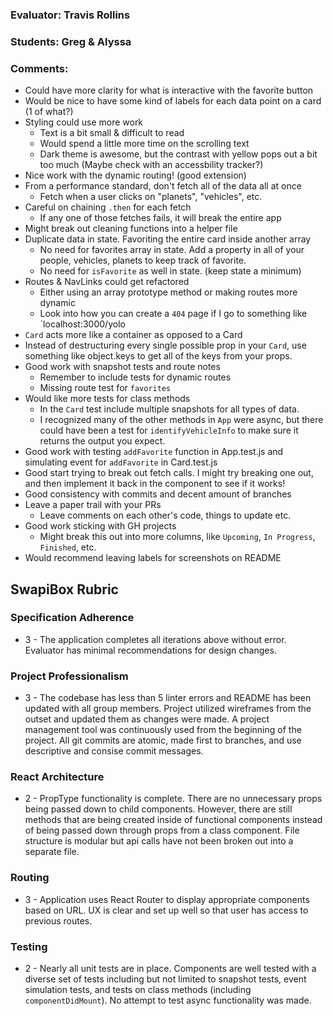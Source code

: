 ### Evaluator: Travis Rollins
### Students: Greg & Alyssa
### Comments:
* Could have more clarity for what is interactive with the favorite button
* Would be nice to have some kind of labels for each data point on a card (1 of what?)
* Styling could use more work
  - Text is a bit small & difficult to read
  - Would spend a little more time on the scrolling text
  - Dark theme is awesome, but the contrast with yellow pops out a bit too much (Maybe check with an accessbility tracker?)
* Nice work with the dynamic routing!  (good extension)
* From a performance standard, don't fetch all of the data all at once
  - Fetch when a user clicks on "planets", "vehicles", etc.
* Careful on chaining `.then` for each fetch
  * If any one of those fetches fails, it will break the entire app
* Might break out cleaning functions into a helper file
* Duplicate data in state.  Favoriting the entire card inside another array
  * No need for favorites array in state.  Add a property in all of your people, vehicles, planets to keep track of favorite.  
  * No need for `isFavorite` as well in state. (keep state a minimum)
* Routes & NavLinks could get refactored
  * Either using an array prototype method or making routes more dynamic
  * Look into how you can create a `404` page if I go to something like `localhost:3000/yolo
* `Card` acts more like a container as opposed to a Card
* Instead of destructuring every single possible prop in your `Card`, use something like object.keys to get all of the keys from your props.
* Good work with snapshot tests and route notes
  * Remember to include tests for dynamic routes
  * Missing route test for `favorites`
* Would like more tests for class methods
  * In the `Card` test include multiple snapshots for all types of data.  
  * I recognized many of the other methods in `App` were async, but there could have been a test for `identifyVehicleInfo` to make sure it returns the output you expect.
* Good work with testing `addFavorite` function in App.test.js and simulating event for `addFavorite` in Card.test.js
* Good start trying to break out fetch calls.  I might try breaking one out, and then implement it back in the component to see if it works!
* Good consistency with commits and decent amount of branches 
* Leave a paper trail with your PRs
  * Leave comments on each other's code, things to update etc.
* Good work sticking with GH projects
  * Might break this out into more columns, like `Upcoming`, `In Progress`, `Finished`, etc.
* Would recommend leaving labels for screenshots on README


## SwapiBox Rubric

### Specification Adherence

* 3 - The application completes all iterations above without error. Evaluator has minimal recommendations for design changes.

### Project Professionalism

* 3 - The codebase has less than 5 linter errors and README has been updated with all group members. Project utilized wireframes from the outset and updated them as changes were made. A project management tool was continuously used from the beginning of the project.  All git commits are atomic, made first to branches, and use descriptive and consise commit messages. 

### React Architecture

* 2 - PropType functionality is complete.  There are no unnecessary props being passed down to child components.  However, there are still methods that are being created inside of functional components instead of being passed down through props from a class component.  File structure is modular but api calls have not been broken out into a separate file.  

### Routing

* 3 - Application uses React Router to display appropriate components based on URL.  UX is clear and set up well so that user has access to previous routes.

### Testing

* 2 - Nearly all unit tests are in place. Components are well tested with a diverse set of tests including but not limited to snapshot tests, event simulation tests, and tests on class methods (including `componentDidMount`).  No attempt to test async functionality was made.
